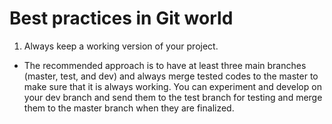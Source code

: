 # Best practices in Git world

1. Always keep a working version of your project.
  * The recommended approach is to have at least three main branches (master, test, and dev) and always merge tested codes to the master to make sure that it is always working. You can experiment and develop on your dev branch and send them to the test branch for testing and merge them to the master branch when they are finalized. 
